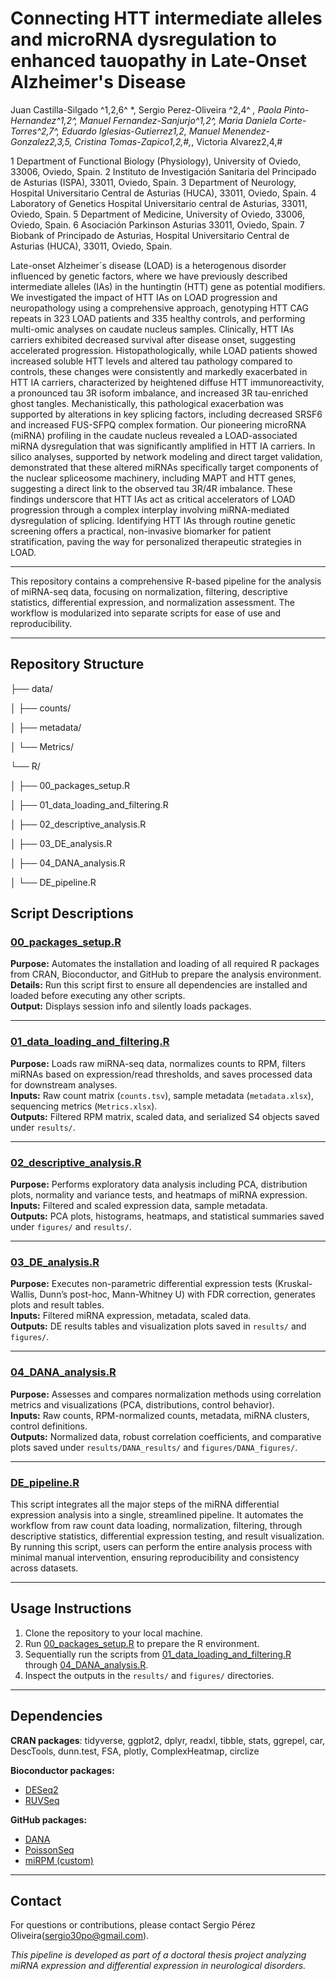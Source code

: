 # Connecting HTT intermediate alleles and microRNA dysregulation to enhanced tauopathy in Late-Onset Alzheimer's Disease

Juan Castilla-Silgado ^1,2,6^ *, Sergio Perez-Oliveira ^2,4^ *, Paola Pinto-Hernandez^1,2^, Manuel Fernandez-Sanjurjo^1,2^, Maria Daniela Corte-Torres^2,7^, Eduardo Iglesias-Gutierrez1,2, Manuel Menendez-Gonzalez2,3,5, Cristina Tomas-Zapico1,2,#,*, Victoria Alvarez2,4,#

1 Department of Functional Biology (Physiology), University of Oviedo, 33006, Oviedo, Spain.
2 Instituto de Investigación Sanitaria del Principado de Asturias (ISPA), 33011, Oviedo, Spain.
3 Department of Neurology, Hospital Universitario Central de Asturias (HUCA), 33011, Oviedo, Spain. 
4 Laboratory of Genetics Hospital Universitario central de Asturias, 33011, Oviedo, Spain.
5 Department of Medicine, University of Oviedo, 33006, Oviedo, Spain.
6 Asociación Parkinson Asturias 33011, Oviedo, Spain.
7 Biobank of Principado de Asturias, Hospital Universitario Central de Asturias (HUCA), 33011, Oviedo, Spain.

Late-onset Alzheimer´s disease (LOAD) is a heterogenous disorder influenced by genetic factors, where we have previously described intermediate alleles (IAs) in the huntingtin (HTT) gene as potential modifiers. We investigated the impact of HTT IAs on LOAD progression and neuropathology using a comprehensive approach, genotyping HTT CAG repeats in 323 LOAD patients and 335 healthy controls, and performing multi-omic analyses on caudate nucleus samples. Clinically, HTT IAs carriers exhibited decreased survival after disease onset, suggesting accelerated progression. Histopathologically, while LOAD patients showed increased soluble HTT levels and altered tau pathology compared to controls, these changes were consistently and markedly exacerbated in HTT IA carriers, characterized by heightened diffuse HTT immunoreactivity, a pronounced tau 3R isoform imbalance, and increased 3R tau-enriched ghost tangles. Mechanistically, this pathological exacerbation was supported by alterations in key splicing factors, including decreased SRSF6 and increased FUS-SFPQ complex formation. Our pioneering microRNA (miRNA) profiling in the caudate nucleus revealed a LOAD-associated miRNA dysregulation that was significantly amplified in HTT IA carriers. In silico analyses, supported by network modeling and direct target validation, demonstrated that these altered miRNAs specifically target components of the nuclear spliceosome machinery, including MAPT and HTT genes, suggesting a direct link to the observed tau 3R/4R imbalance. These findings underscore that HTT IAs act as critical accelerators of LOAD progression through a complex interplay involving miRNA-mediated dysregulation of splicing. Identifying HTT IAs through routine genetic screening offers a practical, non-invasive biomarker for patient stratification, paving the way for personalized therapeutic strategies in LOAD.

---

This repository contains a comprehensive R-based pipeline for the analysis of miRNA-seq data, focusing on normalization, filtering, descriptive statistics, differential expression, and normalization assessment. The workflow is modularized into separate scripts for ease of use and reproducibility.

---

## Repository Structure

├── data/  

│     ├── counts/

│     ├── metadata/

│     └── Metrics/

└── R/

│     ├── 00_packages_setup.R

│     ├── 01_data_loading_and_filtering.R

│     ├── 02_descriptive_analysis.R

│     ├── 03_DE_analysis.R

│     ├── 04_DANA_analysis.R
  
│     └── DE_pipeline.R



## Script Descriptions

### [00_packages_setup.R](R/00_packages_setup.R)
**Purpose:** Automates the installation and loading of all required R packages from CRAN, Bioconductor, and GitHub to prepare the analysis environment.  
**Details:** Run this script first to ensure all dependencies are installed and loaded before executing any other scripts.  
**Output:** Displays session info and silently loads packages.

---

### [01_data_loading_and_filtering.R](R/01_data_loading_and_filtering.R) 
**Purpose:** Loads raw miRNA-seq data, normalizes counts to RPM, filters miRNAs based on expression/read thresholds, and saves processed data for downstream analyses.  
**Inputs:** Raw count matrix (`counts.tsv`), sample metadata (`metadata.xlsx`), sequencing metrics (`Metrics.xlsx`).  
**Outputs:** Filtered RPM matrix, scaled data, and serialized S4 objects saved under `results/`.

---

### [02_descriptive_analysis.R](R/02_descriptive_analysis.R)  
**Purpose:** Performs exploratory data analysis including PCA, distribution plots, normality and variance tests, and heatmaps of miRNA expression.  
**Inputs:** Filtered and scaled expression data, sample metadata.  
**Outputs:** PCA plots, histograms, heatmaps, and statistical summaries saved under `figures/` and `results/`.

---

### [03_DE_analysis.R](R/03_DE_analysis.R)  
**Purpose:** Executes non-parametric differential expression tests (Kruskal-Wallis, Dunn’s post-hoc, Mann-Whitney U) with FDR correction, generates plots and result tables.  
**Inputs:** Filtered miRNA expression, metadata, scaled data.  
**Outputs:** DE results tables and visualization plots saved in `results/` and `figures/`.

---

### [04_DANA_analysis.R](R/04_DANA_analysis.R)  
**Purpose:** Assesses and compares normalization methods using correlation metrics and visualizations (PCA, distributions, control behavior).  
**Inputs:** Raw counts, RPM-normalized counts, metadata, miRNA clusters, control definitions.  
**Outputs:** Normalized data, robust correlation coefficients, and comparative plots saved under `results/DANA_results/` and `figures/DANA_figures/`.

---
### [DE_pipeline.R](R/DE_pipeline.R)  
This script integrates all the major steps of the miRNA differential expression analysis into a single, streamlined pipeline. It automates the workflow from raw count data loading, normalization, filtering, through descriptive statistics, differential expression testing, and result visualization. By running this script, users can perform the entire analysis process with minimal manual intervention, ensuring reproducibility and consistency across datasets.

---

## Usage Instructions

1. Clone the repository to your local machine.  
2. Run [00_packages_setup.R](R/00_packages_setup.R) to prepare the R environment.  
3. Sequentially run the scripts from  [01_data_loading_and_filtering.R](R/01_data_loading_and_filtering.R) through [04_DANA_analysis.R](R/04_DANA_analysis.R).  
4. Inspect the outputs in the `results/` and `figures/` directories.  

---

## Dependencies

  **CRAN packages**: tidyverse, ggplot2, dplyr, readxl, tibble, stats, ggrepel, car, DescTools, dunn.test, FSA, plotly, ComplexHeatmap, circlize

  **Bioconductor packages:**
  - [DESeq2](https://bioconductor.org/packages/release/bioc/html/DESeq2.html)  
  - [RUVSeq](https://bioconductor.org/packages/release/bioc/html/RUVSeq.html)
  
  **GitHub packages:**
  - [DANA](https://github.com/LXQin/DANA)  
  - [PoissonSeq](https://github.com/lsy1056/PoissonSeq)  
  - [miRPM (custom)](https://github.com/sergio30po/miRPM)  


---

## Contact

For questions or contributions, please contact Sergio Pérez Oliveira(sergio30po@gmail.com).


*This pipeline is developed as part of a doctoral thesis project analyzing miRNA expression and differential expression in neurological disorders.*

